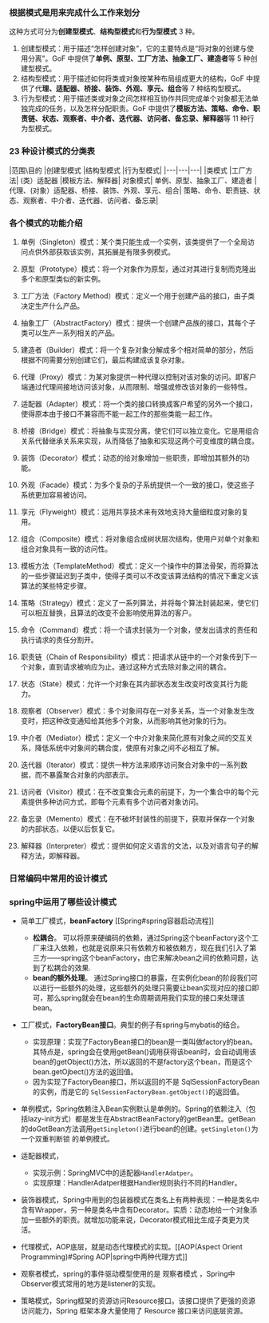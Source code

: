 ### 根据模式是用来完成什么工作来划分
这种方式可分为**创建型模式**、**结构型模式**和**行为型模式** 3 种。
1. 创建型模式：用于描述“怎样创建对象”，它的主要特点是“将对象的创建与使用分离”。GoF 中提供了**单例、原型、工厂方法、抽象工厂、建造者**等 5 种创建型模式。
2. 结构型模式：用于描述如何将类或对象按某种布局组成更大的结构，GoF 中提供了代**理、适配器、桥接、装饰、外观、享元、组合**等 7 种结构型模式。
3. 行为型模式：用于描述类或对象之间怎样相互协作共同完成单个对象都无法单独完成的任务，以及怎样分配职责。GoF 中提供了**模板方法、策略、命令、职责链、状态、观察者、中介者、迭代器、访问者、备忘录、解释器**等 11 种行为型模式。

### 23 种设计模式的分类表

|范围\目的	|创建型模式	|结构型模式	|行为型模式|
|---|---|---|
|类模式	|工厂方法|	(类）适配器	|模板方法、解释器|
对象模式|	单例、原型、抽象工厂、建造者	|代理、(对象）适配器、桥接、装饰、外观、享元、组合|	策略、命令、职责链、状态、观察者、中介者、迭代器、访问者、备忘录|


### 各个模式的功能介绍
1. 单例（Singleton）模式：某个类只能生成一个实例，该类提供了一个全局访问点供外部获取该实例，其拓展是有限多例模式。

2. 原型（Prototype）模式：将一个对象作为原型，通过对其进行复制而克隆出多个和原型类似的新实例。

3. 工厂方法（Factory Method）模式：定义一个用于创建产品的接口，由子类决定生产什么产品。

4. 抽象工厂（AbstractFactory）模式：提供一个创建产品族的接口，其每个子类可以生产一系列相关的产品。

5. 建造者（Builder）模式：将一个复杂对象分解成多个相对简单的部分，然后根据不同需要分别创建它们，最后构建成该复杂对象。

6. 代理（Proxy）模式：为某对象提供一种代理以控制对该对象的访问。即客户端通过代理间接地访问该对象，从而限制、增强或修改该对象的一些特性。

7. 适配器（Adapter）模式：将一个类的接口转换成客户希望的另外一个接口，使得原本由于接口不兼容而不能一起工作的那些类能一起工作。

8. 桥接（Bridge）模式：将抽象与实现分离，使它们可以独立变化。它是用组合关系代替继承关系来实现，从而降低了抽象和实现这两个可变维度的耦合度。

9. 装饰（Decorator）模式：动态的给对象增加一些职责，即增加其额外的功能。

10. 外观（Facade）模式：为多个复杂的子系统提供一个一致的接口，使这些子系统更加容易被访问。

11. 享元（Flyweight）模式：运用共享技术来有效地支持大量细粒度对象的复用。

12. 组合（Composite）模式：将对象组合成树状层次结构，使用户对单个对象和组合对象具有一致的访问性。

13. 模板方法（TemplateMethod）模式：定义一个操作中的算法骨架，而将算法的一些步骤延迟到子类中，使得子类可以不改变该算法结构的情况下重定义该算法的某些特定步骤。

14. 策略（Strategy）模式：定义了一系列算法，并将每个算法封装起来，使它们可以相互替换，且算法的改变不会影响使用算法的客户。

15. 命令（Command）模式：将一个请求封装为一个对象，使发出请求的责任和执行请求的责任分割开。

16. 职责链（Chain of Responsibility）模式：把请求从链中的一个对象传到下一个对象，直到请求被响应为止。通过这种方式去除对象之间的耦合。

17. 状态（State）模式：允许一个对象在其内部状态发生改变时改变其行为能力。

18. 观察者（Observer）模式：多个对象间存在一对多关系，当一个对象发生改变时，把这种改变通知给其他多个对象，从而影响其他对象的行为。

19. 中介者（Mediator）模式：定义一个中介对象来简化原有对象之间的交互关系，降低系统中对象间的耦合度，使原有对象之间不必相互了解。

20. 迭代器（Iterator）模式：提供一种方法来顺序访问聚合对象中的一系列数据，而不暴露聚合对象的内部表示。

21. 访问者（Visitor）模式：在不改变集合元素的前提下，为一个集合中的每个元素提供多种访问方式，即每个元素有多个访问者对象访问。

22. 备忘录（Memento）模式：在不破坏封装性的前提下，获取并保存一个对象的内部状态，以便以后恢复它。

23. 解释器（Interpreter）模式：提供如何定义语言的文法，以及对语言句子的解释方法，即解释器。


### 日常编码中常用的设计模式

### spring中运用了哪些设计模式
- 简单工厂模式，**beanFactory** [[Spring#spring容器启动流程]]
	- **松耦合**。 可以将原来硬编码的依赖，通过Spring这个beanFactory这个工厂来注入依赖，也就是说原来只有依赖方和被依赖方，现在我们引入了第三方——spring这个beanFactory，由它来解决bean之间的依赖问题，达到了松耦合的效果.
	- **bean的额外处理**。 通过Spring接口的暴露，在实例化bean的阶段我们可以进行一些额外的处理，这些额外的处理只需要让bean实现对应的接口即可，那么spring就会在bean的生命周期调用我们实现的接口来处理该bean。
- 工厂模式，**FactoryBean接口**。典型的例子有spring与mybatis的结合。
	- 实现原理：实现了FactoryBean接口的bean是一类叫做factory的bean。其特点是，spring会在使用getBean()调用获得该bean时，会自动调用该bean的getObject()方法，所以返回的不是factory这个bean，而是这个bean.getOjbect()方法的返回值。
	- 因为实现了FactoryBean接口，所以返回的不是 SqlSessionFactoryBean 的实例，而是它的 `SqlSessionFactoryBean.getObject()`的返回值。

- 单例模式，Spring依赖注入Bean实例默认是单例的。Spring的依赖注入（包括lazy-init方式）都是发生在AbstractBeanFactory的getBean里。getBean的doGetBean方法调用`getSingleton()`进行bean的创建。`getSingleton()`为一个双重判断锁 的单例模式。
- 适配器模式，
	- 实现示例：SpringMVC中的适配器`HandlerAdatper`。
	- 实现原理：HandlerAdatper根据Handler规则执行不同的Handler。

- 装饰器模式，Spring中用到的包装器模式在类名上有两种表现：一种是类名中含有Wrapper，另一种是类名中含有Decorator。实质：动态地给一个对象添加一些额外的职责。就增加功能来说，Decorator模式相比生成子类更为灵活。
- 代理模式，AOP底层，就是动态代理模式的实现。[[AOP(Aspect Orient Programming)#Spring AOP|spring中两种代理方式]]
- 观察者模式，spring的事件驱动模型使用的是 观察者模式 ，Spring中Observer模式常用的地方是listener的实现。
- 策略模式，Spring框架的资源访问Resource接口。该接口提供了更强的资源访问能力，Spring 框架本身大量使用了 Resource 接口来访问底层资源。